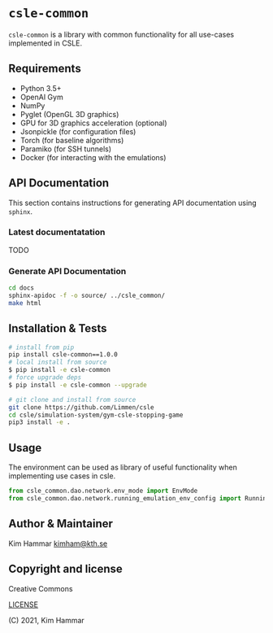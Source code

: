 # `csle-common`

`csle-common` is a library with common functionality for all use-cases implemented in
CSLE. 

## Requirements

- Python 3.5+
- OpenAI Gym
- NumPy
- Pyglet (OpenGL 3D graphics)
- GPU for 3D graphics acceleration (optional)
- Jsonpickle (for configuration files)
- Torch (for baseline algorithms)
- Paramiko (for SSH tunnels)
- Docker (for interacting with the emulations)

## API Documentation 

This section contains instructions for generating API documentation using `sphinx`.

### Latest documentatation

TODO

### Generate API Documentation

```bash
cd docs
sphinx-apidoc -f -o source/ ../csle_common/
make html
```

## Installation & Tests

```bash
# install from pip
pip install csle-common==1.0.0
# local install from source
$ pip install -e csle-common
# force upgrade deps
$ pip install -e csle-common --upgrade

# git clone and install from source
git clone https://github.com/Limmen/csle
cd csle/simulation-system/gym-csle-stopping-game
pip3 install -e .
```

## Usage
The environment can be used as library of useful functionality when implementing 
use cases in csle.

```python
from csle_common.dao.network.env_mode import EnvMode
from csle_common.dao.network.running_emulation_env_config import RunningEmulationEnvConfig
```

## Author & Maintainer

Kim Hammar <kimham@kth.se>

## Copyright and license

Creative Commons

[LICENSE](../../LICENSE.md)

(C) 2021, Kim Hammar